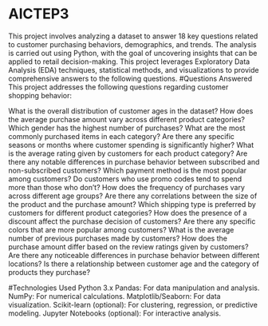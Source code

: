 # AICTEP3
This project involves analyzing a dataset to answer 18 key questions related to customer purchasing behaviors, demographics, and trends. The analysis is carried out using Python, with the goal of uncovering insights that can be applied to retail decision-making. This project leverages Exploratory Data Analysis (EDA) techniques, statistical methods, and visualizations to provide comprehensive answers to the following questions.
#Questions Answered
This project addresses the following questions regarding customer shopping behavior:

What is the overall distribution of customer ages in the dataset?
How does the average purchase amount vary across different product categories?
Which gender has the highest number of purchases?
What are the most commonly purchased items in each category?
Are there any specific seasons or months where customer spending is significantly higher?
What is the average rating given by customers for each product category?
Are there any notable differences in purchase behavior between subscribed and non-subscribed customers?
Which payment method is the most popular among customers?
Do customers who use promo codes tend to spend more than those who don’t?
How does the frequency of purchases vary across different age groups?
Are there any correlations between the size of the product and the purchase amount?
Which shipping type is preferred by customers for different product categories?
How does the presence of a discount affect the purchase decision of customers?
Are there any specific colors that are more popular among customers?
What is the average number of previous purchases made by customers?
How does the purchase amount differ based on the review ratings given by customers?
Are there any noticeable differences in purchase behavior between different locations?
Is there a relationship between customer age and the category of products they purchase?

#Technologies Used
Python 3.x
Pandas: For data manipulation and analysis.
NumPy: For numerical calculations.
Matplotlib/Seaborn: For data visualization.
Scikit-learn (optional): For clustering, regression, or predictive modeling.
Jupyter Notebooks (optional): For interactive analysis.
